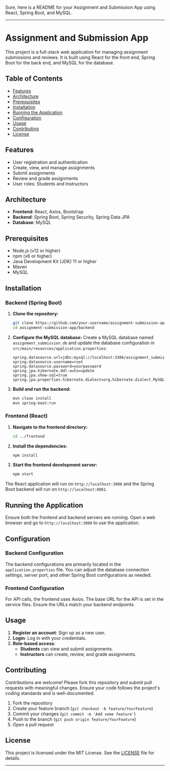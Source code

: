Sure, here is a README for your Assignment and Submission App using React, Spring Boot, and MySQL.

---

# Assignment and Submission App

This project is a full-stack web application for managing assignment submissions and reviews. It is built using React for the front end, Spring Boot for the back end, and MySQL for the database.

## Table of Contents
- [Features](#features)
- [Architecture](#architecture)
- [Prerequisites](#prerequisites)
- [Installation](#installation)
- [Running the Application](#running-the-application)
- [Configuration](#configuration)
- [Usage](#usage)
- [Contributing](#contributing)
- [License](#license)

## Features
- User registration and authentication
- Create, view, and manage assignments
- Submit assignments
- Review and grade assignments
- User roles: Students and Instructors

## Architecture
- **Frontend**: React, Axios, Bootstrap
- **Backend**: Spring Boot, Spring Security, Spring Data JPA
- **Database**: MySQL

## Prerequisites
- Node.js (v12 or higher)
- npm (v6 or higher)
- Java Development Kit (JDK) 11 or higher
- Maven
- MySQL

## Installation

### Backend (Spring Boot)

1. **Clone the repository:**
    ```sh
    git clone https://github.com/your-username/assignment-submission-app.git
    cd assignment-submission-app/backend
    ```

2. **Configure the MySQL database:**
    Create a MySQL database named `assignment_submission_db` and update the database configuration in `src/main/resources/application.properties`:
    ```properties
    spring.datasource.url=jdbc:mysql://localhost:3306/assignment_submission_db
    spring.datasource.username=root
    spring.datasource.password=yourpassword
    spring.jpa.hibernate.ddl-auto=update
    spring.jpa.show-sql=true
    spring.jpa.properties.hibernate.dialect=org.hibernate.dialect.MySQLDialect
    ```

3. **Build and run the backend:**
    ```sh
    mvn clean install
    mvn spring-boot:run
    ```

### Frontend (React)

1. **Navigate to the frontend directory:**
    ```sh
    cd ../frontend
    ```

2. **Install the dependencies:**
    ```sh
    npm install
    ```

3. **Start the frontend development server:**
    ```sh
    npm start
    ```

The React application will run on `http://localhost:3000` and the Spring Boot backend will run on `http://localhost:8081`.

## Running the Application
Ensure both the frontend and backend servers are running. Open a web browser and go to `http://localhost:3000` to use the application.

## Configuration
### Backend Configuration
The backend configurations are primarily located in the `application.properties` file. You can adjust the database connection settings, server port, and other Spring Boot configurations as needed.

### Frontend Configuration
For API calls, the frontend uses Axios. The base URL for the API is set in the service files. Ensure the URLs match your backend endpoints.

## Usage
1. **Register an account**: Sign up as a new user.
2. **Login**: Log in with your credentials.
3. **Role-based access**:
    - **Students** can view and submit assignments.
    - **Instructors** can create, review, and grade assignments.

## Contributing
Contributions are welcome! Please fork this repository and submit pull requests with meaningful changes. Ensure your code follows the project's coding standards and is well-documented.

1. Fork the repository
2. Create your feature branch (`git checkout -b feature/YourFeature`)
3. Commit your changes (`git commit -m 'Add some feature'`)
4. Push to the branch (`git push origin feature/YourFeature`)
5. Open a pull request

## License
This project is licensed under the MIT License. See the [LICENSE](LICENSE) file for details.

---

